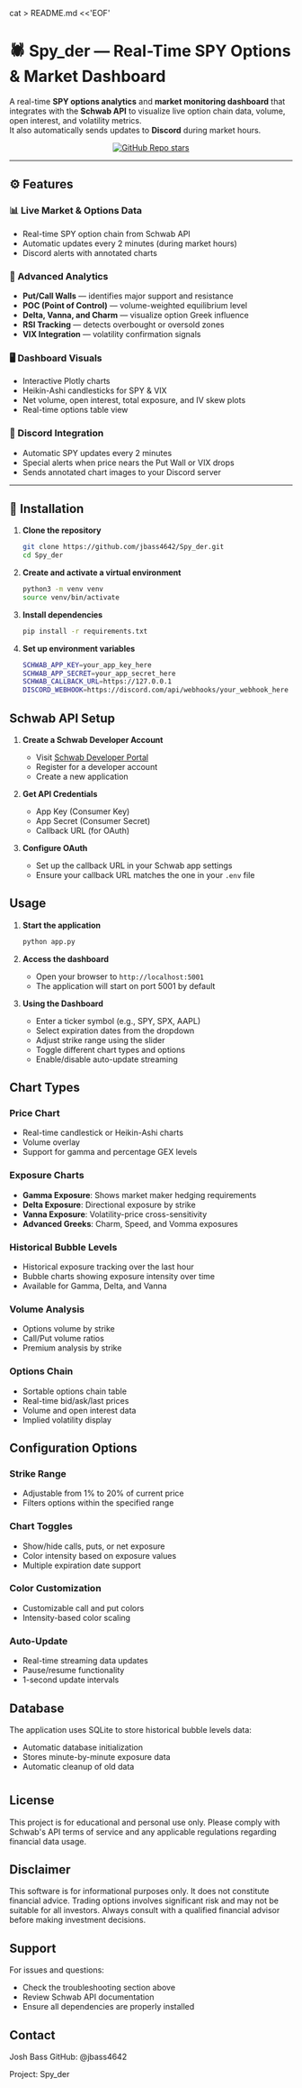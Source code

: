 cat > README.md <<'EOF'
# 🕷️ Spy_der — Real-Time SPY Options & Market Dashboard

A real-time **SPY options analytics** and **market monitoring dashboard** that integrates with the **Schwab API** to visualize live option chain data, volume, open interest, and volatility metrics.  
It also automatically sends updates to **Discord** during market hours.

<div align="center">
  <a href="https://github.com/jbass4642/Spy_der">
    <img src="https://img.shields.io/github/stars/jbass4642/Spy_der" alt="GitHub Repo stars"/>
  </a>
</div>

---

## ⚙️ Features

### 📊 Live Market & Options Data
- Real-time SPY option chain from Schwab API  
- Automatic updates every 2 minutes (during market hours)  
- Discord alerts with annotated charts  

### 🧠 Advanced Analytics
- **Put/Call Walls** — identifies major support and resistance  
- **POC (Point of Control)** — volume-weighted equilibrium level  
- **Delta, Vanna, and Charm** — visualize option Greek influence  
- **RSI Tracking** — detects overbought or oversold zones  
- **VIX Integration** — volatility confirmation signals  

### 🖥️ Dashboard Visuals
- Interactive Plotly charts  
- Heikin-Ashi candlesticks for SPY & VIX  
- Net volume, open interest, total exposure, and IV skew plots  
- Real-time options table view  

### 🔔 Discord Integration
- Automatic SPY updates every 2 minutes  
- Special alerts when price nears the Put Wall or VIX drops  
- Sends annotated chart images to your Discord server  

---

## 🧩 Installation

1. **Clone the repository**
   ```bash
   git clone https://github.com/jbass4642/Spy_der.git
   cd Spy_der
   ```
2. **Create and activate a virtual environment**
   ```bash
   python3 -m venv venv
   source venv/bin/activate
   ```
3. **Install dependencies**
   ```bash
   pip install -r requirements.txt
   ```
4. **Set up environment variables**
   ```bash
   SCHWAB_APP_KEY=your_app_key_here
   SCHWAB_APP_SECRET=your_app_secret_here
   SCHWAB_CALLBACK_URL=https://127.0.0.1
   DISCORD_WEBHOOK=https://discord.com/api/webhooks/your_webhook_here
   ```

## Schwab API Setup

1. **Create a Schwab Developer Account**
   - Visit [Schwab Developer Portal](https://developer.schwab.com/)
   - Register for a developer account
   - Create a new application

2. **Get API Credentials**
   - App Key (Consumer Key)
   - App Secret (Consumer Secret)
   - Callback URL (for OAuth)

3. **Configure OAuth**
   - Set up the callback URL in your Schwab app settings
   - Ensure your callback URL matches the one in your `.env` file

## Usage

1. **Start the application**
   ```bash
   python app.py
   ```

2. **Access the dashboard**
   - Open your browser to `http://localhost:5001`
   - The application will start on port 5001 by default

3. **Using the Dashboard**
   - Enter a ticker symbol (e.g., SPY, SPX, AAPL)
   - Select expiration dates from the dropdown
   - Adjust strike range using the slider
   - Toggle different chart types and options
   - Enable/disable auto-update streaming

## Chart Types

### Price Chart
- Real-time candlestick or Heikin-Ashi charts
- Volume overlay
- Support for gamma and percentage GEX levels

### Exposure Charts
- **Gamma Exposure**: Shows market maker hedging requirements
- **Delta Exposure**: Directional exposure by strike
- **Vanna Exposure**: Volatility-price cross-sensitivity
- **Advanced Greeks**: Charm, Speed, and Vomma exposures

### Historical Bubble Levels
- Historical exposure tracking over the last hour
- Bubble charts showing exposure intensity over time
- Available for Gamma, Delta, and Vanna

### Volume Analysis
- Options volume by strike
- Call/Put volume ratios
- Premium analysis by strike

### Options Chain
- Sortable options chain table
- Real-time bid/ask/last prices
- Volume and open interest data
- Implied volatility display

## Configuration Options

### Strike Range
- Adjustable from 1% to 20% of current price
- Filters options within the specified range

### Chart Toggles
- Show/hide calls, puts, or net exposure
- Color intensity based on exposure values
- Multiple expiration date support

### Color Customization
- Customizable call and put colors
- Intensity-based color scaling

### Auto-Update
- Real-time streaming data updates
- Pause/resume functionality
- 1-second update intervals

## Database

The application uses SQLite to store historical bubble levels data:
- Automatic database initialization
- Stores minute-by-minute exposure data
- Automatic cleanup of old data

#

## License

This project is for educational and personal use only. Please comply with Schwab's API terms of service and any applicable regulations regarding financial data usage.

## Disclaimer

This software is for informational purposes only. It does not constitute financial advice. Trading options involves significant risk and may not be suitable for all investors. Always consult with a qualified financial advisor before making investment decisions.

## Support

For issues and questions:
- Check the troubleshooting section above
- Review Schwab API documentation
- Ensure all dependencies are properly installed

## Contact
Josh Bass
GitHub: @jbass4642

Project: Spy_der
